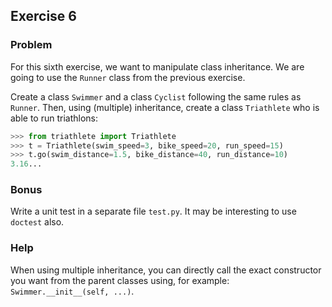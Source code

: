 ## Exercise 6

### Problem

For this sixth exercise, we want to manipulate class inheritance.
We are going to use the `Runner` class from the previous exercise.

Create a class `Swimmer` and a class `Cyclist` following the same rules as `Runner`.
Then, using (multiple) inheritance, create a class `Triathlete` who is able to run triathlons:
```python
>>> from triathlete import Triathlete
>>> t = Triathlete(swim_speed=3, bike_speed=20, run_speed=15)
>>> t.go(swim_distance=1.5, bike_distance=40, run_distance=10)
3.16...

```

### Bonus

Write a unit test in a separate file `test.py`. It may be interesting to use `doctest` also.

### Help

When using multiple inheritance, you can directly call the exact constructor you want from the parent classes using, for example: `Swimmer.__init__(self, ...)`.

